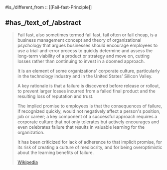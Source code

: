 
#is_/different_from :: [[Fail-fast-Principle]] 

## #has_/text_of_/abstract 

> Fail fast, also sometimes termed fail fast, fail often or fail cheap, 
> is a business management concept and theory of organizational psychology 
> that argues businesses should encourage employees to use a trial-and-error process 
> to quickly determine and assess the long-term viability of a product or strategy and move on, 
> cutting losses rather than continuing to invest in a doomed approach. 
> 
> It is an element of some organizations' corporate culture, 
> particularly in the technology industry and in the United States' Silicon Valley.  
>
> A key rationale is that a failure is discovered before release or rollout, 
> to prevent larger losses incurred from a failed final product and the resulting loss of reputation and trust. 
>
> The implied promise to employees is that the consequences of failure, if recognized quickly, 
> would not negatively affect a person's position, job or career; 
> a key component of a successful approach 
> requires a corporate culture that not only tolerates but actively encourages 
> and even celebrates failure that results in valuable learning for the organization. 
> 
> It has been criticized for lack of adherence to that implicit promise, 
> for its risk of creating a culture of mediocrity, 
> and for being overoptimistic about the learning benefits of failure.
>
> [Wikipedia](https://en.wikipedia.org/wiki/Fail%20fast%20(business))




